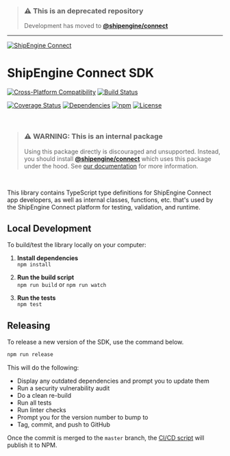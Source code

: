 > ### ⚠ This is an deprecated repository
> Development has moved to [**@shipengine/connect**](https://www.npmjs.com/package/@shipengine/connect)
---

[![ShipEngine Connect](https://connect.shipengine.com/img/logos/shipengine-connect-logo.png)](https://connect.shipengine.com)

ShipEngine Connect SDK
==============================================

[![Cross-Platform Compatibility](https://shipengine.github.io/img/badges/os-badges.svg)](https://github.com/ShipEngine/connect-sdk/actions)
[![Build Status](https://github.com/ShipEngine/connect-sdk/workflows/CI-CD/badge.svg)](https://github.com/ShipEngine/connect-sdk/actions)

[![Coverage Status](https://coveralls.io/repos/github/ShipEngine/connect-sdk/badge.svg?branch=master)](https://coveralls.io/github/ShipEngine/connect-sdk)
[![Dependencies](https://david-dm.org/ShipEngine/connect-sdk.svg)](https://david-dm.org/ShipEngine/connect-sdk)
[![npm](https://img.shields.io/npm/v/@shipengine/connect-sdk.svg)](https://www.npmjs.com/package/@shipengine/connect-sdk)
[![License](https://img.shields.io/npm/l/@shipengine/connect-sdk.svg)](LICENSE)


<p><br></p>

> ### ⚠ WARNING: This is an internal package
> Using this package directly is discouraged and unsupported. Instead, you should install
> [**@shipengine/connect**](https://www.npmjs.com/package/@shipengine/connect) which uses this package under the hood.
> See [our documentation](https://connect.shipengine.com/docs/cli) for more information.

<p><br></p>


This library contains TypeScript type definitions for ShipEngine Connect app developers, as well as internal classes, functions, etc. that's used by the ShipEngine Connect platform for testing, validation, and runtime.



Local Development
--------------------------
To build/test the library locally on your computer:

1. __Install dependencies__<br>
`npm install`

2. __Run the build script__<br>
`npm run build` or `npm run watch`

3. __Run the tests__<br>
`npm test`



Releasing
--------------------------
To release a new version of the SDK, use the command below.

```bash
npm run release
```

This will do the following:

- Display any outdated dependencies and prompt you to update them
- Run a security vulnerability audit
- Do a clean re-build
- Run all tests
- Run linter checks
- Prompt you for the version number to bump to
- Tag, commit, and push to GitHub

Once the commit is merged to the `master` branch, the [CI/CD script](.github/workflows/CI-CD.yaml) will publish it to NPM.
